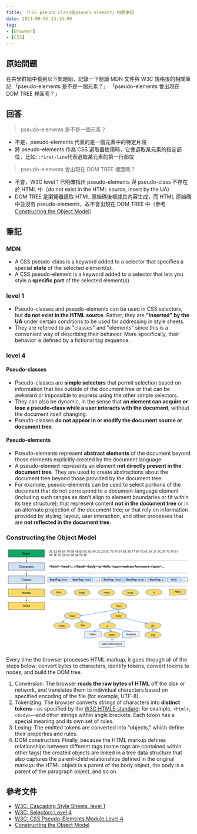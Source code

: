 ```yaml
---
title: 「CSS pseudo class與pseudo element」相關筆記
date: 2021-09-05 13:16:09
tag:
- [Browser]
- [CSS]
---
```


## 原始問題

在共學群組中看到以下問題組，記錄一下閱讀 MDN 文件與 W3C 規格後的相關筆記
「pseudo-elements 是不是一個元素？」
「pseudo-elements 會出現在 DOM TREE 裡面嗎？」

## 回答

> pseudo-elements 是不是一個元素？

- 不是，pseudo-elements 代表的是一個元素中的特定片段
- 將 pseudo-elements 作為 CSS 選取器使用時，它會選取某元素的指定部位，比如`::first-line`代表選取某元素的第一行部位

> pseudo-elements 會出現在 DOM TREE 裡面嗎？

- 不會，W3C level 1 已明確指出 pseudo-elements 與 pseudo-class 不存在於 HTML 中（do not exist in the HTML source, insert by the UA）
- DOM TREE 是瀏覽器讀取 HTML 原始碼後根據其內容生成，而 HTML 原始碼中並沒有 pseudo-elements，故不會出現在 DOM TREE 中（參考[Constructing the Object Model](https://developers.google.com/web/fundamentals/performance/critical-rendering-path/constructing-the-object-model)）

## 筆記

### MDN

- A CSS pseudo-class is a keyword added to a selector that specifies a special **state** of the selected element(s).
- A CSS pseudo-element is a keyword added to a selector that lets you style a **specific part** of the selected element(s).

### level 1

- Pseudo-classes and pseudo-elements can be used in CSS selectors, but **do not exist in the HTML source**. Rather, they are **"inserted" by the UA** under certain conditions to be used for addressing in style sheets.
- They are referred to as "classes" and "elements" since this is a convenient way of describing their behavior. More specifically, their behavior is defined by a fictional tag sequence.

### level 4

#### Pseudo-classes

- Pseudo-classes are **simple selectors** that permit selection based on information that lies outside of the document tree or that can be awkward or impossible to express using the other simple selectors.
- They can also be dynamic, in the sense that **an element can acquire or lose a pseudo-class while a user interacts with the document**, without the document itself changing.
- Pseudo-classes **do not appear in or modify the document source or document tree**.

#### Pseudo-elements

- Pseudo-elements represent **abstract elements** of the document beyond those elements explicitly created by the document language.
- A pseudo-element represents an element **not directly present in the document tree**. They are used to create abstractions about the document tree beyond those provided by the document tree.
- For example, pseudo-elements can be used to select portions of the document that do not correspond to a document-language element (including such ranges as don’t align to element boundaries or fit within its tree structure); that represent content **not in the document tree** or in an alternate projection of the document tree; or that rely on information provided by styling, layout, user interaction, and other processes that are **not reflected in the document tree**.

### Constructing the Object Model

![DOM TREE formatting process](/2021/css-pseudo-class-pseudo-element/full-process.png)

Every time the browser processes HTML markup, it goes through all of the steps below: convert bytes to characters, identify tokens, convert tokens to nodes, and build the DOM tree.

1. Conversion: The browser **reads the raw bytes of HTML** off the disk or network, and translates them to individual characters based on specified encoding of the file (for example, UTF-8).
2. Tokenizing: The browser converts strings of characters into **distinct tokens**—as specified by the [W3C HTML5 standard](https://html.spec.whatwg.org/multipage/); for example, `<html>`, `<body>`—and other strings within angle brackets. Each token has a special meaning and its own set of rules.
3. Lexing: The emitted tokens are converted into "objects," which define their properties and rules.
4. DOM construction: Finally, because the HTML markup defines relationships between different tags (some tags are contained within other tags) the created objects are linked in a tree data structure that also captures the parent-child relationships defined in the original markup: the HTML object is a parent of the body object, the body is a parent of the paragraph object, and so on.

## 參考文件

- [W3C: Cascading Style Sheets, level 1](https://www.w3.org/TR/CSS1/#pseudo-classes-and-pseudo-elements)
- [W3C: Selectors Level 4](https://www.w3.org/TR/selectors-4/)
- [W3C: CSS Pseudo-Elements Module Level 4](https://www.w3.org/TR/css-pseudo-4/)
- [Constructing the Object Model](https://developers.google.com/web/fundamentals/performance/critical-rendering-path/constructing-the-object-model)
